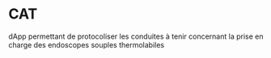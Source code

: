 # CAT
dApp permettant de protocoliser les conduites à tenir concernant la prise en charge des endoscopes souples thermolabiles
